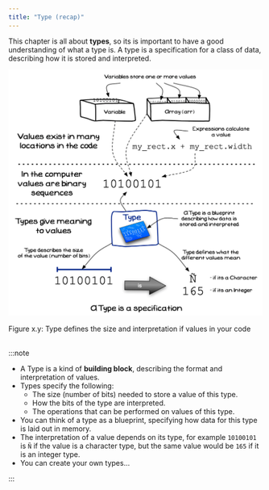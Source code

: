 ```yaml
---
title: "Type (recap)"
---
```


This chapter is all about **types**, so its is important to have a good understanding of what a type is. A type is a specification for a class of data, describing how it is stored and interpreted.

<a id="FigureTypeRecap"></a>

![Figure x.y: Type defines the size and interpretation if values in your code](./images/type-recap.png "Type defines the size and interpretation if values in your code")
<div class="caption"><span class="caption-figure-nbr">Figure x.y: </span>Type defines the size and interpretation if values in your code</div><br/>

:::note

- A Type is a kind of **building block**, describing the format and interpretation of values.
- Types specify the following:
  - The size (number of bits) needed to store a value of this type.
  - How the bits of the type are interpreted.
  - The operations that can be performed on values of this type.
- You can think of a type as a blueprint, specifying how data for this type is laid out in memory.
- The interpretation of a value depends on its type, for example `10100101` is `Ñ` if the value is a character type, but the same value would be `165` if it is an integer type.
- You can create your own types...

:::
